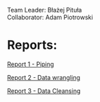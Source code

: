 Team Leader: Błażej Pituła \
Collaborator: Adam Piotrowski

# Reports:

[Report 1 - Piping](Reports/Report_1.md)

[Report 2 - Data wrangling](Reports/Report_2.md)

[Report 3 - Data Cleansing](Reports/Report_3.md)
